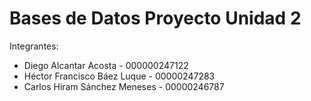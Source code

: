 # Bases de Datos Proyecto Unidad 2
Integrantes:

- Diego Alcantar Acosta - 000000247122
- Héctor Francisco Báez Luque - 00000247283
- Carlos Hiram Sánchez Meneses - 00000246787

